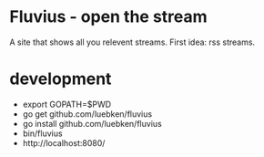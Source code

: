 # Fluvius - open the stream

A site that shows all you relevent streams. First idea: rss streams.

# development

* export GOPATH=$PWD
* go get github.com/luebken/fluvius
* go install github.com/luebken/fluvius
* bin/fluvius
* http://localhost:8080/

